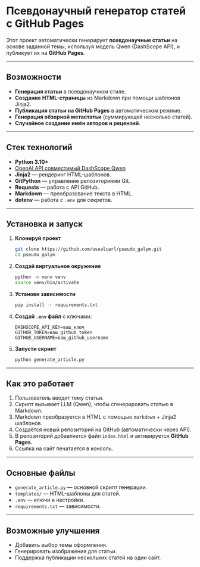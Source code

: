 # Псевдонаучный генератор статей с GitHub Pages

Этот проект автоматически генерирует **псевдонаучные статьи** на основе заданной темы, используя модель Qwen (DashScope API), и публикует их на **GitHub Pages**.

---

## Возможности
- **Генерация статьи** в псевдонаучном стиле.
- **Создание HTML-страницы** из Markdown при помощи шаблонов Jinja2.
- **Публикация статьи на GitHub Pages** в автоматическом режиме.
- **Генерация обзорной метастатьи** (суммирующей несколько статей).
- **Случайное создание имён авторов и рецензий**.

---

## Стек технологий
- **Python 3.10+**
- [OpenAI API совместимый DashScope Qwen](https://dashscope.aliyun.com/)
- **Jinja2** — рендеринг HTML-шаблонов.
- **GitPython** — управление репозиториями Git.
- **Requests** — работа с API GitHub.
- **Markdown** — преобразование текста в HTML.
- **dotenv** — работа с `.env` для секретов.

---

## Установка и запуск
1. **Клонируй проект**
   ```bash
   git clone https://github.com/usualcarl/pseudo_galym.git
   cd pseudo_galym
   ```

2. **Создай виртуальное окружение**
   ```bash
   python -m venv venv
   source venv/bin/activate  
   ```

3. **Установи зависимости**
   ```bash
   pip install -r requirements.txt
   ```

4. **Создай `.env` файл** с ключами:
   ```
   DASHSCOPE_API_KEY=ваш_ключ
   GITHUB_TOKEN=ваш_github_token
   GITHUB_USERNAME=ваш_github_username
   ```

5. **Запусти скрипт**
   ```bash
   python generate_article.py
   ```

---

## Как это работает
1. Пользователь вводит тему статьи.
2. Скрипт вызывает LLM (Qwen), чтобы сгенерировать статью в Markdown.
3. Markdown преобразуется в HTML с помощью `markdown` + Jinja2 шаблонов.
4. Создаётся новый репозиторий на GitHub (автоматически через API).
5. В репозиторий добавляется файл `index.html` и активируется **GitHub Pages**.
6. Ссылка на сайт печатается в консоль.

---

## Основные файлы
- `generate_article.py` — основной скрипт генерации.
- `templates/` — HTML-шаблоны для статей.
- `.env` — ключи и настройки.
- `requirements.txt` — зависимости.

---

## Возможные улучшения
- Добавить выбор темы оформления.
- Генерировать изображения для статьи.
- Поддержка публикации нескольких статей на один сайт.
